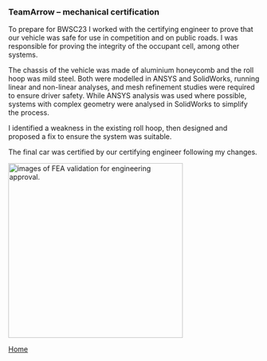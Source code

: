 ### TeamArrow – mechanical certification


To prepare for BWSC23 I worked with the certifying engineer to prove that our vehicle was safe for use in competition and on public roads. 
I was responsible for proving the integrity of the occupant cell, among other systems. 
<br>

The chassis of the vehicle was made of aluminium honeycomb and the roll hoop was mild steel. 
Both were modelled in ANSYS and SolidWorks, running linear and non-linear analyses, and mesh refinement studies were required to ensure driver safety. 
While ANSYS analysis was used where possible, systems with complex geometry were analysed in SolidWorks to simplify the process. 
<br>

I identified a weakness in the existing roll hoop, then designed and proposed a fix to ensure the system was suitable. 
<br>

The final car was certified by our certifying engineer following my changes. 
<br>



<img src="./../../imgs/design-validation-various.jpeg" alt="images of FEA validation for engineering approval." height="350">


[Home](./..)


<link href="./pages/style.css" type="text/css" rel="stylesheet">

